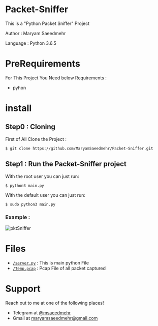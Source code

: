 # Packet-Sniffer
This is a "Python Packet Sniffer" Project

Author : Maryam Saeedmehr

Language : Python 3.6.5



# **PreRequirements**

For This Project You Need below Requirements :
- pyhon


# **install**
## Step0 : Cloning

First of All Clone the Project : 

```shell
$ git clone https://github.com/MaryamSaeedmehr/Packet-Sniffer.git
```

## Step1 : Run the Packet-Sniffer project


With the root user you can just run:

```shell
$ python3 main.py
```

With the default user you can just run:

```shell
$ sudo python3 main.py
```

### Example :


![pktSniffer](https://user-images.githubusercontent.com/49061503/57941007-fcc19d80-78e2-11e9-9934-488d6054aae3.gif)




# **Files**

- <a href="https://github.com/MaryamSaeedmehr/Packet-Sniffer/blob/master/main.py">`/server.py`</a> : This is main python File
- <a href="https://github.com/MaryamSaeedmehr/Packet-Sniffer/blob/master/Temp.pcap">`/Temp.pcap`</a> : Pcap File of all packet captured


# **Support**

Reach out to me at one of the following places!

- Telegram at <a href="https://t.me/msaeedmehr" target="_blank">@msaeedmehr</a>
- Gmail at <a href="mailto:maryamsaeedmehr@gmail.com" target="_blank">maryamsaeedmehr@gmail.com</a>

